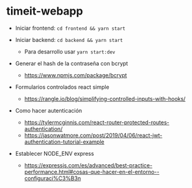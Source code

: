 # timeit-webapp

- Iniciar frontend: `cd frontend && yarn start`
- Iniciar backend: `cd backend && yarn start`
    - Para desarrollo usar `yarn start:dev`


- Generar el hash de la contraseña con bcrypt
    - https://www.npmjs.com/package/bcrypt
- Formularios controlados react simple
    - https://rangle.io/blog/simplifying-controlled-inputs-with-hooks/
- Como hacer autenticación
    - https://tylermcginnis.com/react-router-protected-routes-authentication/ 
    - https://jasonwatmore.com/post/2019/04/06/react-jwt-authentication-tutorial-example
- Establecer NODE_ENV express
    - https://expressjs.com/es/advanced/best-practice-performance.html#cosas-que-hacer-en-el-entorno--configuraci%C3%B3n